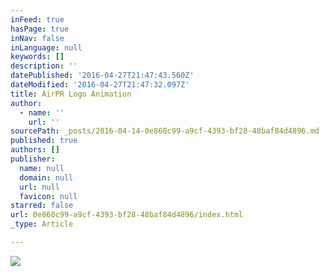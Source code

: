 ```yaml
---
inFeed: true
hasPage: true
inNav: false
inLanguage: null
keywords: []
description: ''
datePublished: '2016-04-27T21:47:43.560Z'
dateModified: '2016-04-27T21:47:32.097Z'
title: AirPR Logo Animation
author:
  - name: ''
    url: ''
sourcePath: _posts/2016-04-14-0e860c99-a9cf-4393-bf28-48baf84d4896.md
published: true
authors: []
publisher:
  name: null
  domain: null
  url: null
  favicon: null
starred: false
url: 0e860c99-a9cf-4393-bf28-48baf84d4896/index.html
_type: Article

---
```

![](https://s3-us-west-2.amazonaws.com/the-grid-img/p/5ff2f8d8b1eac3d2b3de1a9c8a63392e23e8862f.png)